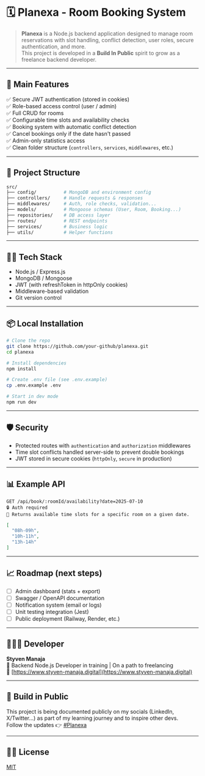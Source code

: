 
# 🗓️ Planexa - Room Booking System

> **Planexa** is a Node.js backend application designed to manage room reservations with slot handling, conflict detection, user roles, secure authentication, and more.  
> This project is developed in a **Build In Public** spirit to grow as a freelance backend developer.

---

## 🚀 Main Features

✅ Secure JWT authentication (stored in cookies)  
✅ Role-based access control (user / admin)  
✅ Full CRUD for rooms  
✅ Configurable time slots and availability checks  
✅ Booking system with automatic conflict detection  
✅ Cancel bookings only if the date hasn't passed  
✅ Admin-only statistics access  
✅ Clean folder structure (`controllers`, `services`, `middlewares`, etc.)

---

## 🧱 Project Structure

```bash
src/
├── config/          # MongoDB and environment config
├── controllers/     # Handle requests & responses
├── middlewares/     # Auth, role checks, validation...
├── models/          # Mongoose schemas (User, Room, Booking...)
├── repositories/    # DB access layer
├── routes/          # REST endpoints
├── services/        # Business logic
├── utils/           # Helper functions
```

---

## 🧑‍💻 Tech Stack

- Node.js / Express.js  
- MongoDB / Mongoose  
- JWT (with refreshToken in httpOnly cookies)  
- Middleware-based validation  
- Git version control

---

## 📦 Local Installation

```bash
# Clone the repo
git clone https://github.com/your-github/planexa.git
cd planexa

# Install dependencies
npm install

# Create .env file (see .env.example)
cp .env.example .env

# Start in dev mode
npm run dev
```

---

## 🛡️ Security

- Protected routes with `authentication` and `authorization` middlewares
- Time slot conflicts handled server-side to prevent double bookings
- JWT stored in secure cookies (`httpOnly`, `secure` in production)

---

## 📊 Example API

```
GET /api/book/:roomId/availability?date=2025-07-10
🔒 Auth required
📄 Returns available time slots for a specific room on a given date.
```

```json
[
  "08h-09h",
  "10h-11h",
  "13h-14h"
]
```

---

## 📈 Roadmap (next steps)

- [ ] Admin dashboard (stats + export)
- [ ] Swagger / OpenAPI documentation
- [ ] Notification system (email or logs)
- [ ] Unit testing integration (Jest)
- [ ] Public deployment (Railway, Render, etc.)

---

## 👨🏽‍💻 Developer

**Styven Manaja**  
🎯 Backend Node.js Developer in training | On a path to freelancing  
🔗 [https://www.styven-manaja.digital](https://www.styven-manaja.digital)

---

## 💬 Build in Public

This project is being documented publicly on my socials (LinkedIn, X/Twitter...) as part of my learning journey and to inspire other devs.  
Follow the updates 👉 [#Planexa](https://x.com/search?q=%23Planexa)

---

## 🏴‍☠️ License

[MIT](LICENSE)